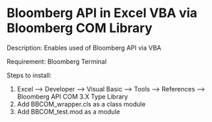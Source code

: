 # Bloomberg API in Excel VBA via Bloomberg COM Library

Description: Enables used of Bloomberg API via VBA

Requirement: Bloomberg Terminal

Steps to install:

1. Excel --> Developer --> Visual Basic --> Tools --> References --> Bloomberg API COM 3.X Type Library
2. Add BBCOM_wrapper.cls as a class module
3. Add BBCOM_test.mod as a module
